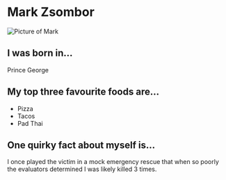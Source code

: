 # Mark Zsombor
![Picture of Mark](https://markzsombor.github.io/img/profile-thumb.png)

## I was born in...
Prince George

## My top three favourite foods are...
* Pizza
* Tacos
* Pad Thai

## One quirky fact about myself is...
I once played the victim in a mock emergency rescue that when so poorly the evaluators determined I was likely killed 3 times.
